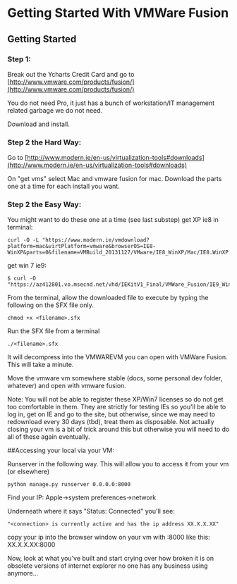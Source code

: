 # Getting Started With VMWare Fusion

## Getting Started

### Step 1:

Break out the Ycharts Credit Card and go to [http://www.vmware.com/products/fusion/](http://www.vmware.com/products/fusion/)

You do not need Pro, it just has a bunch of workstation/IT management related garbage we do not need.

Download and install.

### Step 2 the Hard Way:
Go to [http://www.modern.ie/en-us/virtualization-tools#downloads](http://www.modern.ie/en-us/virtualization-tools#downloads)

On "get vms" select Mac and vmware fusion for mac.  Download the parts one at a time for each install you want.

### Step 2 the Easy Way:
You might want to do these one at a time (see last substep)
get XP ie8 in terminal:

    curl -O -L "https://www.modern.ie/vmdownload?platform=mac&virtPlatform=vmware&browserOS=IE8-WinXP&parts=0&filename=VMBuild_20131127/VMware/IE8_WinXP/Mac/IE8.WinXP.For.MacVMWare.sfx"

get win 7 ie9:

	$ curl -O "https://az412801.vo.msecnd.net/vhd/IEKitV1_Final/VMWare_Fusion/IE9_Win7/IE9.Win7.For.MacVMware.part0{1.sfx,2.rar,3.rar}"

From the terminal, allow the downloaded file to execute by typing the following on the SFX file only.

	chmod +x <filename>.sfx

Run the SFX file from a terminal 

	./<filename>.sfx 

It will decompress into the VMWAREVM you can open with VMWare Fusion.  This will take a minute.

Move the vmware vm somewhere stable (docs, some personal dev folder, whatever) and open with vmware fusion.

Note:  You will not be able to register these XP/Win7 licenses so do not get too comfortable in them.  They are strictly for testing IEs so you'll be able to log in, get on IE and go to the site, but otherwise, since we may need to redownload every 30 days (tbd), treat them as disposable.  Not actually closing your vm is a bit of trick around this but otherwise you will need to do all of these again eventually.

##Accessing your local via your VM:

Runserver in the following way.  This will allow you to access it from your vm (or elsewhere)

	python manage.py runserver 0.0.0.0:8000

Find your IP: Apple->system preferences->network

Underneath where it says "Status: Connected" you'll see:

	"<connection> is currently active and has the ip address XX.X.X.XX"

copy your ip into the browser window on your vm with :8000
like this: XX.X.X.XX:8000

Now, look at what you've built and start crying over how broken it is on obsolete versions of internet explorer no one has any business using anymore...